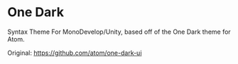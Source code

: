 # One Dark
Syntax Theme For MonoDevelop/Unity, based off of the One Dark theme for Atom.

Original: https://github.com/atom/one-dark-ui
